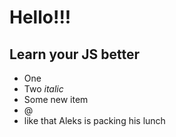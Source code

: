 # Hello!!!

## Learn your JS better  


* One
* Two _italic_
* Some new item
* @
* like that Aleks is packing his lunch